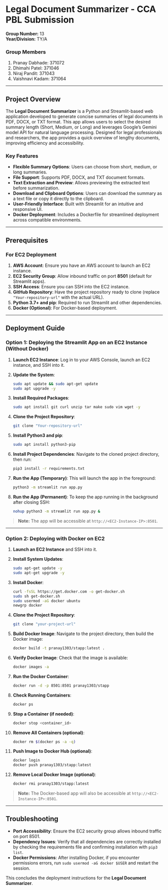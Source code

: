 # Legal Document Summarizer - CCA PBL Submission

**Group Number:** 13  
**Year/Division:** TY/A  

### Group Members
1. Pranay Dabhade: 371072
2. Dhimahi Patel: 371046
3. Niraj Pandit: 371043
4. Vaishnavi Kadam: 371064

---

## Project Overview

The **Legal Document Summarizer** is a Python and Streamlit-based web application developed to generate concise summaries of legal documents in PDF, DOCX, or TXT format. This app allows users to select the desired summary length (Short, Medium, or Long) and leverages Google’s Gemini model API for natural language processing. Designed for legal professionals and researchers, the app provides a quick overview of lengthy documents, improving efficiency and accessibility. 

### Key Features
- **Flexible Summary Options**: Users can choose from short, medium, or long summaries.
- **File Support**: Supports PDF, DOCX, and TXT document formats.
- **Text Extraction and Preview**: Allows previewing the extracted text before summarization.
- **Download and Clipboard Options**: Users can download the summary as a text file or copy it directly to the clipboard.
- **User-Friendly Interface**: Built with Streamlit for an intuitive and responsive UI.
- **Docker Deployment**: Includes a Dockerfile for streamlined deployment across compatible environments.

---

## Prerequisites

### For EC2 Deployment
1. **AWS Account**: Ensure you have an AWS account to launch an EC2 instance.
2. **EC2 Security Group**: Allow inbound traffic on port **8501** (default for Streamlit apps).
3. **SSH Access**: Ensure you can SSH into the EC2 instance.
4. **GitHub Repository**: Have the project repository ready to clone (replace `"Your-repository-url"` with the actual URL).
5. **Python 3.7+ and pip**: Required to run Streamlit and other dependencies.
6. **Docker (Optional)**: For Docker-based deployment.

---

## Deployment Guide

### Option 1: Deploying the Streamlit App on an EC2 Instance (Without Docker)

1. **Launch EC2 Instance**: Log in to your AWS Console, launch an EC2 instance, and SSH into it.

2. **Update the System**:
   ```bash
   sudo apt update && sudo apt-get update
   sudo apt upgrade -y
   ```

3. **Install Required Packages**:
   ```bash
   sudo apt install git curl unzip tar make sudo vim wget -y
   ```

4. **Clone the Project Repository**:
   ```bash
   git clone "Your-repository-url"
   ```

5. **Install Python3 and pip**:
   ```bash
   sudo apt install python3-pip
   ```

6. **Install Project Dependencies**:
   Navigate to the cloned project directory, then run:
   ```bash
   pip3 install -r requirements.txt
   ```

7. **Run the App (Temporary)**:
   This will launch the app in the foreground:
   ```bash
   python3 -m streamlit run app.py
   ```

8. **Run the App (Permanent)**:
   To keep the app running in the background after closing SSH:
   ```bash
   nohup python3 -m streamlit run app.py &
   ```

> **Note:** The app will be accessible at `http://<EC2-Instance-IP>:8501`.

---

### Option 2: Deploying with Docker on EC2

1. **Launch an EC2 Instance** and SSH into it.

2. **Install System Updates**:
   ```bash
   sudo apt-get update -y
   sudo apt-get upgrade -y
   ```

3. **Install Docker**:
   ```bash
   curl -fsSL https://get.docker.com -o get-docker.sh
   sudo sh get-docker.sh
   sudo usermod -aG docker ubuntu
   newgrp docker
   ```

4. **Clone the Project Repository**:
   ```bash
   git clone "your-project-url"
   ```

5. **Build Docker Image**:
   Navigate to the project directory, then build the Docker image:
   ```bash
   docker build -t pranay1303/stapp:latest .
   ```

6. **Verify Docker Image**:
   Check that the image is available:
   ```bash
   docker images -a
   ```

7. **Run the Docker Container**:
   ```bash
   docker run -d -p 8501:8501 pranay1303/stapp
   ```

8. **Check Running Containers**:
   ```bash
   docker ps
   ```

9. **Stop a Container (if needed)**:
   ```bash
   docker stop <container_id>
   ```

10. **Remove All Containers (optional)**:
    ```bash
    docker rm $(docker ps -a -q)
    ```

11. **Push Image to Docker Hub (optional)**:
    ```bash
    docker login
    docker push pranay1303/stapp:latest
    ```

12. **Remove Local Docker Image (optional)**:
    ```bash
    docker rmi pranay1303/stapp:latest
    ```

> **Note:** The Docker-based app will also be accessible at `http://<EC2-Instance-IP>:8501`.

---

## Troubleshooting

- **Port Accessibility**: Ensure the EC2 security group allows inbound traffic on port 8501.
- **Dependency Issues**: Verify that all dependencies are correctly installed by checking the requirements file and confirming installation with `pip3 list`.
- **Docker Permissions**: After installing Docker, if you encounter permissions errors, run `sudo usermod -aG docker $USER` and restart the session.

This concludes the deployment instructions for the **Legal Document Summarizer**.